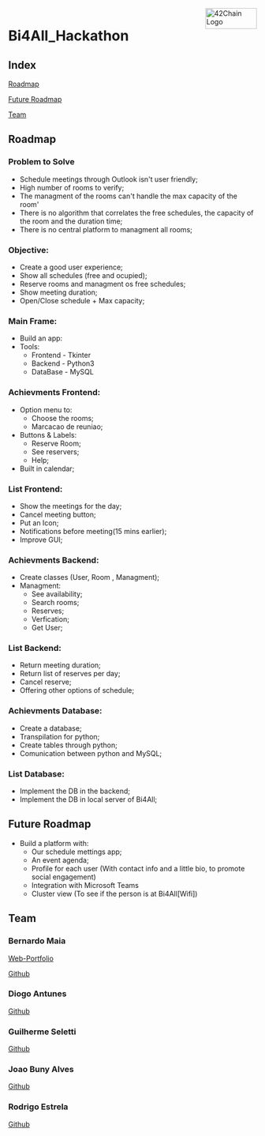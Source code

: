 <img src="https://media.discordapp.net/attachments/461563270411714561/956848595636731934/bi4all-logo-0D229C7CAD-seeklogo.com.png" alt="42Chain Logo" width="104px" height="42px" align="right"/>
<h1>Bi4All_Hackathon</h1>

<h2> Index </h2>
<p><a href="#rmap">
  Roadmap
</a></p>
<p><a href="#frmap">
  Future Roadmap
</a></p>
<p><a href="cv">
  Team
</a></p>

<h2 id="rmap">Roadmap</h2>

<h3>Problem to Solve</h3>
<ul> 
	<li> Schedule meetings through Outlook isn't user friendly;
	<li> High number of rooms to verify;
	<li> The managment of the rooms can't handle the max capacity of the room'
	<li> There is no algorithm that correlates the free schedules, the capacity of the room and the duration time;
	<li> There is no central platform to managment all rooms;
</ul>

<h3> Objective: </h3>
<ul>
  <li> Create a good user experience;
	<li> Show all schedules (free and ocupied);
	<li> Reserve rooms and managment os free schedules;
	<li> Show meeting duration;
	<li> Open/Close schedule + Max capacity;
</ul>

<h3>Main Frame:</h3>
<ul>
	<li>Build an app:
	<li>Tools:
    <ul>
	    <li> Frontend - Tkinter
	    <li> Backend - Python3
	    <li> DataBase - MySQL
    </ul>
</ul>

<h3>Achievments Frontend:</h3>
<ul>
	<li> Option menu to:
    <ul>
	    <li> Choose the rooms;
	    <li> Marcacao de reuniao;
    </ul>
	<li> Buttons & Labels:
    <ul>
	    <li> Reserve Room;
	    <li> See reservers;
	    <li> Help;
    </ul>
	<li> Built in calendar;
</ul>

<h3>List Frontend:</h3>
<ul>
	<li> Show the meetings for the day;
	<li> Cancel meeting button;
	<li> Put an Icon;
	<li> Notifications before meeting(15 mins earlier);
	<li> Improve GUI;
</ul>

<h3>Achievments Backend:</h3>
<ul>
	<li> Create classes (User, Room , Managment);
	<li> Managment:
    <ul>
	    <li> See availability;
	    <li> Search rooms;
	    <li> Reserves;
	    <li> Verfication;
	    <li> Get User;
    </ul>
</ul>

<h3>List Backend:</h3>
<ul>
	<li> Return meeting duration;
	<li> Return list of reserves per day;
	<li> Cancel reserve;
	<li> Offering other options of schedule;
</ul>

<h3>Achievments Database:</h3>
<ul>
	<li> Create a database;
	<li> Transpilation for python;
	<li> Create tables through python;
	<li> Comunication between python and MySQL;
</ul>

<h3>List Database:</h3>
<ul>
	<li> Implement the DB in the backend;
	<li> Implement the DB in local server of Bi4All;
</ul>

<h2 id="frmap">Future Roadmap</h2>
<ul>
	<li> Build a platform with:
	<ul>
		<li> Our schedule mettings app;
		<li> An event agenda;
		<li> Profile for each user (With contact info and a little bio, to promote social engagement)
		<li> Integration with Microsoft Teams
		<li> Cluster view (To see if the person is at Bi4All[Wifi])
	</ul>
</ul>

<h2 id="cv">Team</h2>
<h3> Bernardo Maia </h3>
<a href="https://benmaia.github.io/" target="_blank">Web-Portfolio</a>
<p>
<a href="https://github.com/benmaia" target="_blank">Github</a>
<h3> Diogo Antunes </h3>
<a href="https://github.com/Diogo13Antunes" target="_blank">Github</a>
<h3> Guilherme Seletti </h3>
<a href="https://github.com/gponti-s" target="_blank">Github</a>
<h3> Joao Buny Alves </h3>
<a href="https://github.com/BunyMan" target="_blank">Github</a>
<h3> Rodrigo Estrela </h3>
<a href="https://github.com/RodrigoEstrela" target="_blank">Github</a>
